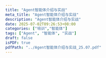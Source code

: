 ```yaml
---
title: "Agent智能体介绍与实战"
meta_title: "Agent智能体介绍与实战"
description: "Agent智能体介绍与实战"
date: 2025-07-02T09:26:53+08:00
categories: ["培训","智能体"]
tags: ["Agent", "智能体", "实战"]
draft: false
isPDF: true
pdfPath: "../Agent智能体介绍与实战_25.07.pdf"
---
```

